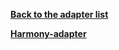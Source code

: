 [**Back to the adapter list**](/adapterref/adapterliste)

[**Harmony-adapter**](/adapterref/docs/iobroker.harmony/en/)